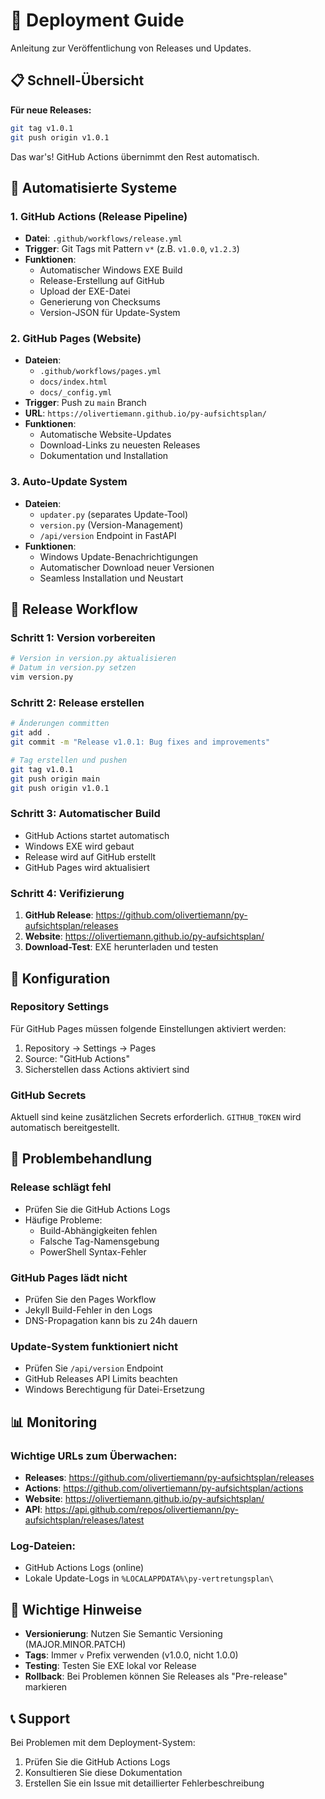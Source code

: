 # 🚀 Deployment Guide

Anleitung zur Veröffentlichung von Releases und Updates.

## 📋 Schnell-Übersicht

**Für neue Releases:**
```bash
git tag v1.0.1
git push origin v1.0.1
```

Das war's! GitHub Actions übernimmt den Rest automatisch.

## 🔄 Automatisierte Systeme

### 1. GitHub Actions (Release Pipeline)
- **Datei**: `.github/workflows/release.yml`
- **Trigger**: Git Tags mit Pattern `v*` (z.B. `v1.0.0`, `v1.2.3`)
- **Funktionen**:
  - Automatischer Windows EXE Build
  - Release-Erstellung auf GitHub
  - Upload der EXE-Datei
  - Generierung von Checksums
  - Version-JSON für Update-System

### 2. GitHub Pages (Website)
- **Dateien**: 
  - `.github/workflows/pages.yml`
  - `docs/index.html`
  - `docs/_config.yml`
- **Trigger**: Push zu `main` Branch
- **URL**: `https://olivertiemann.github.io/py-aufsichtsplan/`
- **Funktionen**:
  - Automatische Website-Updates
  - Download-Links zu neuesten Releases
  - Dokumentation und Installation

### 3. Auto-Update System
- **Dateien**: 
  - `updater.py` (separates Update-Tool)
  - `version.py` (Version-Management)
  - `/api/version` Endpoint in FastAPI
- **Funktionen**:
  - Windows Update-Benachrichtigungen
  - Automatischer Download neuer Versionen
  - Seamless Installation und Neustart

## 📝 Release Workflow

### Schritt 1: Version vorbereiten
```bash
# Version in version.py aktualisieren
# Datum in version.py setzen
vim version.py
```

### Schritt 2: Release erstellen
```bash
# Änderungen committen
git add .
git commit -m "Release v1.0.1: Bug fixes and improvements"

# Tag erstellen und pushen
git tag v1.0.1
git push origin main
git push origin v1.0.1
```

### Schritt 3: Automatischer Build
- GitHub Actions startet automatisch
- Windows EXE wird gebaut
- Release wird auf GitHub erstellt
- GitHub Pages wird aktualisiert

### Schritt 4: Verifizierung
1. **GitHub Release**: https://github.com/olivertiemann/py-aufsichtsplan/releases
2. **Website**: https://olivertiemann.github.io/py-aufsichtsplan/
3. **Download-Test**: EXE herunterladen und testen

## 🔧 Konfiguration

### Repository Settings
Für GitHub Pages müssen folgende Einstellungen aktiviert werden:
1. Repository → Settings → Pages
2. Source: "GitHub Actions"
3. Sicherstellen dass Actions aktiviert sind

### GitHub Secrets
Aktuell sind keine zusätzlichen Secrets erforderlich.
`GITHUB_TOKEN` wird automatisch bereitgestellt.

## 🐛 Problembehandlung

### Release schlägt fehl
- Prüfen Sie die GitHub Actions Logs
- Häufige Probleme:
  - Build-Abhängigkeiten fehlen
  - Falsche Tag-Namensgebung
  - PowerShell Syntax-Fehler

### GitHub Pages lädt nicht
- Prüfen Sie den Pages Workflow
- Jekyll Build-Fehler in den Logs
- DNS-Propagation kann bis zu 24h dauern

### Update-System funktioniert nicht
- Prüfen Sie `/api/version` Endpoint
- GitHub Releases API Limits beachten
- Windows Berechtigung für Datei-Ersetzung

## 📊 Monitoring

### Wichtige URLs zum Überwachen:
- **Releases**: https://github.com/olivertiemann/py-aufsichtsplan/releases
- **Actions**: https://github.com/olivertiemann/py-aufsichtsplan/actions
- **Website**: https://olivertiemann.github.io/py-aufsichtsplan/
- **API**: https://api.github.com/repos/olivertiemann/py-aufsichtsplan/releases/latest

### Log-Dateien:
- GitHub Actions Logs (online)
- Lokale Update-Logs in `%LOCALAPPDATA%\py-vertretungsplan\`

## 🚨 Wichtige Hinweise

- **Versionierung**: Nutzen Sie Semantic Versioning (MAJOR.MINOR.PATCH)
- **Tags**: Immer `v` Prefix verwenden (v1.0.0, nicht 1.0.0)
- **Testing**: Testen Sie EXE lokal vor Release
- **Rollback**: Bei Problemen können Sie Releases als "Pre-release" markieren

## 📞 Support

Bei Problemen mit dem Deployment-System:
1. Prüfen Sie die GitHub Actions Logs
2. Konsultieren Sie diese Dokumentation
3. Erstellen Sie ein Issue mit detaillierter Fehlerbeschreibung
